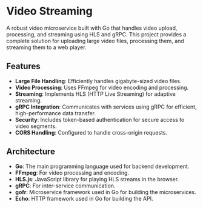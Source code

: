 # Video Streaming

A robust video microservice built with Go that handles video upload, processing, and streaming using HLS and gRPC. This project provides a complete solution for uploading large video files, processing them, and streaming them to a web player.

## Features

- **Large File Handling**: Efficiently handles gigabyte-sized video files.
- **Video Processing**: Uses FFmpeg for video encoding and processing.
- **Streaming**: Implements HLS (HTTP Live Streaming) for adaptive streaming.
- **gRPC Integration**: Communicates with services using gRPC for efficient, high-performance data transfer.
- **Security**: Includes token-based authentication for secure access to video segments.
- **CORS Handling**: Configured to handle cross-origin requests.

## Architecture

- **Go**: The main programming language used for backend development.
- **FFmpeg**: For video processing and encoding.
- **HLS.js**: JavaScript library for playing HLS streams in the browser.
- **gRPC**: For inter-service communication.
- **gofr**: Microservice framework used in Go for building the microservices.
- **Echo**: HTTP framework used in Go for building the API.
